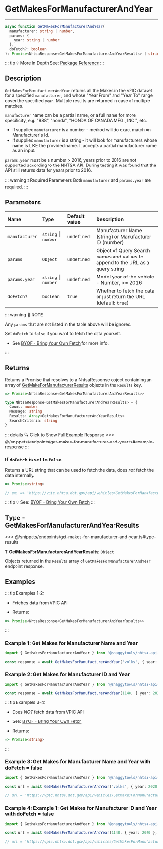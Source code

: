 # GetMakesForManufacturerAndYear

---

```typescript
async function GetMakesForManufacturerAndYear(
  manufacturer: string | number,
  params: {
    year: string | number
  },
  doFetch?: boolean
): Promise<NhtsaResponse<GetMakesForManufacturerAndYearResults> | string>
```

::: tip :bulb: More In Depth
See: [Package Reference](../../../typedoc/api/vpic/endpoints/GetMakesForManufacturerAndYear)
:::

## Description

`GetMakesForManufacturerAndYear` returns all the Makes in the vPIC dataset for a specified
`manufacturer`, and whose "Year From" and "Year To" range cover the specified `year`. Multiple
results are returned in case of multiple matches.

`manufacturer` name can be a partial name, or a full name for more specificity, e.g. "988",
"honda", "HONDA OF CANADA MFG., INC.", etc.

- If supplied `manufacturer` is a number - method will do exact match on Manufacturer's Id.
- If supplied `manufacturer` is a string - it will look for manufacturers whose name is LIKE the
  provided name. It accepts a partial manufacturer name as an input.

`params.year` must be a number > 2016, years prior to 2016 are not supported according to the
NHTSA API. During testing it was found that the API still returns data for years prior to 2016.

::: warning :exclamation: Required Parameters
Both `manufacturer` and `params.year` are required.
:::

## Parameters

| Name           | Type                 | Default value | Description                                                                    |
| :------------- | :------------------- | :------------ | :----------------------------------------------------------------------------- |
| `manufacturer` | `string` \| `number` | `undefined`   | Manufacturer Name (string) or Manufacturer ID (number)                         |
| `params`       | `Object`             | `undefined`   | Object of Query Search names and values to append to the URL as a query string |
| `params.year`  | `string` \| `number` | `undefined`   | Model year of the vehicle - Number, >= 2016                                    |
| `doFetch?`     | `boolean`            | `true`        | Whether to fetch the data or just return the URL (default: `true`)             |

::: warning 📝 NOTE

Any `params` that are not listed in the table above will be ignored.

Set `doFetch` to `false` if you want to fetch the data yourself.

- See [BYOF - Bring Your Own Fetch](../../bring-your-own-fetch.md#option-1-set-dofetch-to-false)
  for more info.

:::

## Returns

Returns a Promise that resolves to a NhtsaResponse object containing an array of
[GetMakeForManufacturerResults](#type-getmakesformanufacturerandyearresults) objects in the
`Results` key.

```typescript
=> Promise<NhtsaResponse<GetMakesForManufacturerAndYearResults>>
```

```typescript
type NhtsaResponse<GetMakesForManufacturerAndYearResults> = {
  Count: number
  Message: string
  Results: Array<GetMakesForManufacturerAndYearResults>
  SearchCriteria: string
}
```

::: details :mag: Click to Show Full Example Response
<<< @/snippets/endpoints/get-makes-for-manufacturer-and-year.ts#example-response
:::

### If `doFetch` is set to `false`

Returns a URL string that can be used to fetch the data, does _not_ fetch the data internally.

```typescript
=> Promise<string>

// ex: => 'https://vpic.nhtsa.dot.gov/api/vehicles/GetMakesForManufacturerAndYear/volks?year=2020&format=json'
```

::: tip :bulb: See: [BYOF - Bring Your Own Fetch](../../bring-your-own-fetch.md#option-1-set-dofetch-to-false)
:::

## Type - GetMakesForManufacturerAndYearResults

<<< @/snippets/endpoints/get-makes-for-manufacturer-and-year.ts#type-results

Ƭ **GetMakesForManufacturerAndYearResults**: `Object`

Objects returned in the `Results` array of `GetMakesForManufacturerAndYear` endpoint response.

## Examples

::: tip Examples 1-2:

- Fetches data from VPIC API

- Returns:

```typescript
=> Promise<NhtsaResponse<GetMakesForManufacturerAndYearResults>>
```

:::

### Example 1: Get Makes for Manufacturer Name and Year

```ts
import { GetMakesForManufacturerAndYear } from '@shaggytools/nhtsa-api-wrapper'

const response = await GetMakesForManufacturerAndYear('volks', { year: 2020 })
```

### Example 2: Get Makes for Manufacturer ID and Year

```ts
import { GetMakesForManufacturerAndYear } from '@shaggytools/nhtsa-api-wrapper'

const response = await GetMakesForManufacturerAndYear(1148, { year: 2020 })
```

::: tip Examples 3-4:

- Does _NOT_ fetch data from VPIC API

- See: [BYOF - Bring Your Own Fetch](../../bring-your-own-fetch.md#option-1-set-dofetch-to-false)

- Returns:

```typescript
=> Promise<string>
```

:::

### Example 3: Get Makes for Manufacturer Name and Year with doFetch = false

```ts
import { GetMakesForManufacturerAndYear } from '@shaggytools/nhtsa-api-wrapper'

const url = await GetMakesForManufacturerAndYear('volks', { year: 2020 }, false)

// url = 'https://vpic.nhtsa.dot.gov/api/vehicles/GetMakesForManufacturerAndYear/volks?year=2020&format=json'
```

### Example 4: Example 1: Get Makes for Manufacturer ID and Year with doFetch = false

```ts
import { GetMakesForManufacturerAndYear } from '@shaggytools/nhtsa-api-wrapper'

const url = await GetMakesForManufacturerAndYear(1148, { year: 2020 }, false)

// url = 'https://vpic.nhtsa.dot.gov/api/vehicles/GetMakesForManufacturerAndYear/1148?year=2020&format=json'
```
